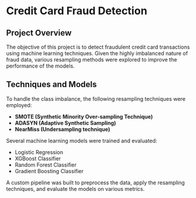 # Credit Card Fraud Detection

## Project Overview
The objective of this project is to detect fraudulent credit card transactions using machine learning techniques. Given the highly imbalanced nature of fraud data, various resampling methods were explored to improve the performance of the models.

## Techniques and Models
To handle the class imbalance, the following resampling techniques were employed:

- **SMOTE (Synthetic Minority Over-sampling Technique)**
- **ADASYN (Adaptive Synthetic Sampling)**
- **NearMiss (Undersampling technique)**
 
Several machine learning models were trained and evaluated:

- Logistic Regression
- XGBoost Classifier
- Random Forest Classifier
- Gradient Boosting Classifier
  
A custom pipeline was built to preprocess the data, apply the resampling techniques, and evaluate the models on various metrics.
